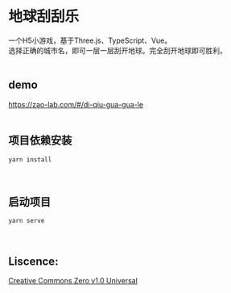 # 地球刮刮乐

一个H5小游戏，基于Three.js、TypeScript、Vue。
<br />
选择正确的城市名，即可一层一层刮开地球。完全刮开地球即可胜利。
<br />
<br />

## demo

 <a>https://zao-lab.com/#/di-qiu-gua-gua-le</a>
<br />
<br />

## 项目依赖安装
```
yarn install
```
<br />

## 启动项目
```
yarn serve
```
<br />

## Liscence:

[Creative Commons Zero v1.0 Universal](https://github.com/wang-zao/di-qiu-gua-gua-le/blob/master/LICENSE.md)
